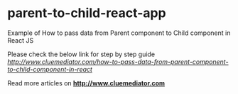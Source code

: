 # parent-to-child-react-app
Example of How to pass data from Parent component to Child component in React JS

Please check the below link for step by step guide
*http://www.cluemediator.com/how-to-pass-data-from-parent-component-to-child-component-in-react*

Read more articles on **http://www.cluemediator.com**
